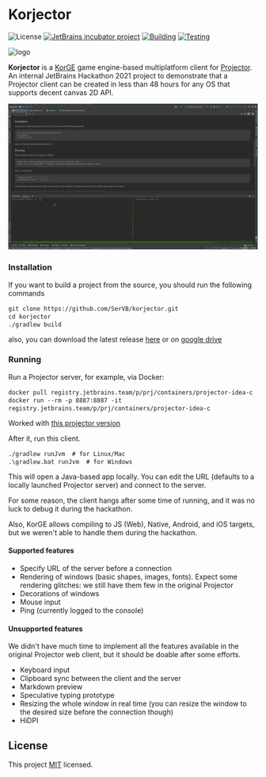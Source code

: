 # Korjector

![License](https://img.shields.io/github/license/jetbrains/projector-client)
[![JetBrains incubator project](https://jb.gg/badges/incubator.svg)](https://confluence.jetbrains.com/display/ALL/JetBrains+on+GitHub)
[![Building](https://github.com/SerVB/korjector/actions/workflows/build.yml/badge.svg)](https://github.com/SerVB/korjector/actions/workflows/build.yml)
[![Testing](https://github.com/SerVB/korjector/actions/workflows/test.yml/badge.svg)](https://github.com/SerVB/korjector/actions/workflows/test.yml)

![logo](https://i.imgur.com/AigeOJj.png)

**Korjector** is a [KorGE](https://github.com/korlibs/korge) game engine-based multiplatform client for [Projector](https://github.com/JetBrains/projector-server). An internal JetBrains Hackathon 2021 project to demonstrate that a Projector client can be created in less than 48 hours for any OS that supports decent canvas 2D API.

![demonstration](demo.gif)

### Installation
If you want to build a project from the source, you should run the following commands
```shell
git clone https://github.com/SerVB/korjector.git
cd korjector
./gradlew build
```
also, you can download the latest release [here](https://github.com/SerVB/korjector/releases) or on [google drive](https://drive.google.com/drive/folders/1rGAI8BXe0JL4QsYpDq2KDfNuD5xycErK?usp=sharing)

### Running

Run a Projector server, for example, via Docker:

```shell
docker pull registry.jetbrains.team/p/prj/containers/projector-idea-c
docker run --rm -p 8887:8887 -it registry.jetbrains.team/p/prj/containers/projector-idea-c
```
Worked with [this projector version](https://github.com/JetBrains/projector-server/commit/40ab2aaea512604caad87f9641d832037cd9afc7)

After it, run this client.

```shell
./gradlew runJvm  # for Linux/Mac
.\gradlew.bat runJvm  # for Windows 
```

This will open a Java-based app locally. You can edit the URL (defaults to a locally launched Projector server) and connect to the server.

For some reason, the client hangs after some time of running, and it was no luck to debug it during the hackathon.

Also, KorGE allows compiling to JS (Web), Native, Android, and iOS targets, but we weren't able to handle them during the hackathon.

#### Supported features

* Specify URL of the server before a connection
* Rendering of windows (basic shapes, images, fonts). Expect some rendering glitches: we still have them few in the original Projector
* Decorations of windows
* Mouse input
* Ping (currently logged to the console)

#### Unsupported features

We didn't have much time to implement all the features available in the original Projector web client, but it should be doable after some efforts.

* Keyboard input
* Clipboard sync between the client and the server
* Markdown preview
* Speculative typing prototype
* Resizing the whole window in real time (you can resize the window to the desired size before the connection though)
* HiDPI

## License
This project [MIT](LICENSE) licensed.
